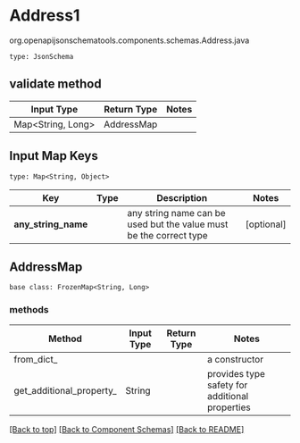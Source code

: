 # Address1
org.openapijsonschematools.components.schemas.Address.java
```
type: JsonSchema
```

## validate method
| Input Type | Return Type | Notes |
| ---------- | ----------- | ----- |
| Map<String, Long> | AddressMap | |

## Input Map Keys
```
type: Map<String, Object>
```
Key | Type |  Description | Notes
------------ | ------------- | ------------- | -------------
**any_string_name** |  | any string name can be used but the value must be the correct type | [optional]

## AddressMap
```
base class: FrozenMap<String, Long>
```

### methods
Method | Input Type | Return Type | Notes
------ | ---------- | ----------- | ------
from_dict_ |  |  | a constructor
get_additional_property_ | String |  | provides type safety for additional properties

[[Back to top]](#top) [[Back to Component Schemas]](../../../README.md#Component-Schemas) [[Back to README]](../../../README.md)
